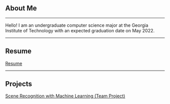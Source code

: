 ## About Me
---
Hello! I am an undergraduate computer science major at the Georgia Institute of Technology with an expected graduation date on May 2022.  

---

## Resume

[Resume](/Resume.pdf)

---

## Projects

[Scene Recognition with Machine Learning (Team Project)](/ml_scene.md)
<br/>
<!---[Coding Practice Web App (Personal Project)](https://codingwebapp.herokuapp.com/)--->


